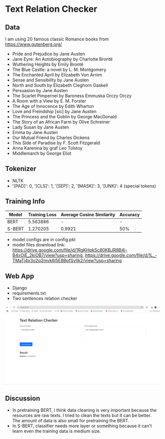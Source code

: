# Text Relation Checker

## Data

I am using 20 famous classic Romance books from https://www.gutenberg.org/

- Pride and Prejudice by Jane Austen
- Jane Eyre: An Autobiography by Charlotte Brontë
- Wuthering Heights by Emily Brontë
- The Blue Castle: a novel by L. M. Montgomery
- The Enchanted April by Elizabeth Von Arnim
- Sense and Sensibility by Jane Austen
- North and South by Elizabeth Cleghorn Gaskell
- Persuasion by Jane Austen
- The Scarlet Pimpernel by Baroness Emmuska Orczy Orczy
- A Room with a View by E. M. Forster
- The Age of Innocence by Edith Wharton
- Love and Freindship [sic] by Jane Austen
- The Princess and the Goblin by George MacDonald
- The Story of an African Farm by Olive Schreiner
- Lady Susan by Jane Austen
- Emma by Jane Austen
- Our Mutual Friend by Charles Dickens
- This Side of Paradise by F. Scott Fitzgerald
- Anna Karenina by graf Leo Tolstoy
- Middlemarch by George Eliot


## Tokenizer

- NLTK
- '[PAD]': 0, '[CLS]': 1, '[SEP]': 2, '[MASK]': 3, '[UNK]': 4 (special tokens)


## Training Info

| Model       | Training Loss | Average Cosine Similarity | Accuracy |
|------------------|---------------|--------------|--------------|
| BERT |        5.563886         |       -      |     -     |
| S-BERT |         1.270205          |     0.9921       | 50%        |


- model configs are in config.pkl
- model files download link: https://drive.google.com/file/d/1RgKHpkSc80KBJR8B4j-B4xOiE_2kiOB7/view?usp=sharing, https://drive.google.com/file/d/1L_-TMaTj4x3o2q2mvk6l5E8BpfSvIIk2/view?usp=sharing


## Web App

- Django
- requirements.txt
- Two sentences relation checker

![APP IMAGE](demo.png)


## Discussion

- In pretraining BERT, I think data cleaning is very important because the resources are raw texts. I tried to clean the texts but it can be better. The amount of data is also small for pretraining the BERT.
- In S-BERT, classifier needs more layer or something because it can't learn even the training data is medium size. 

